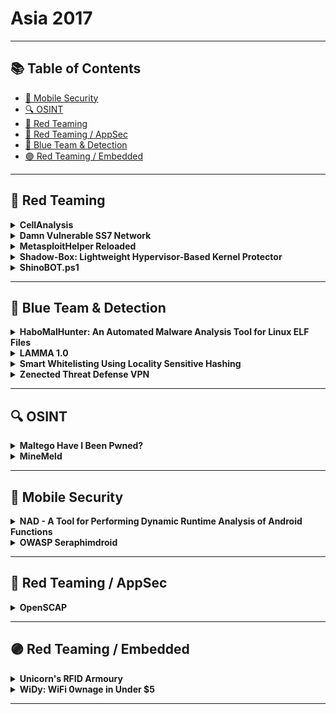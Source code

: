 # Asia 2017
---
## 📚 Table of Contents
- [📱 Mobile Security](#📱-mobile-security)
- [🔍 OSINT](#🔍-osint)
- [🔴 Red Teaming](#🔴-red-teaming)
- [🔴 Red Teaming / AppSec](#🔴-red-teaming-appsec)
- [🔵 Blue Team & Detection](#🔵-blue-team-detection)
- [🟣 Red Teaming / Embedded](#🟣-red-teaming-embedded)
---
## 🔴 Red Teaming
<details><summary><strong>CellAnalysis</strong></summary>

![BH-ASIA-17](https://img.shields.io/badge/BH-ASIA-17-blue) ![Category: 🔴 Red Teaming](https://img.shields.io/badge/Category:%20🔴%20Red%20Teaming-red) ![Pedro Cabrera](https://img.shields.io/badge/Pedro%20Cabrera-informational)

🔗 **Link:** [CellAnalysis](https://github.com/pcabreracamara)  
📝 **Description:** CellAnalysis is a tool every pentester should add to his/her arsenal. Nowadays there are other tools intended to find fake cells (fake stations, IMSI Catchers, etc.), most of them use active monitoring; that is, they monitor traffic coming to the SIM card on a smartphone, so that only cell attacks are scanned on the same network as the SIM card. CellAnalysis offers a different approach, it performs a passive traffic monitoring, so it doesn't require a SIM card or a mobile device, just an OsmocomBB phone or compatible device SDR (rtlsdr, usrp, hackrf or bladerf) to start monitoring all the frequencies of the GSM spectrum.Far from being an out-of-the-box tool, it has been developed using shell-scripting to make easier the code modification or the customization by the pentester, as well as the integration with other tools. SDR device or OsmocomBB phone connected to the computer running Linux will analyze the spectrum or a part of it, in search of cells and for each cell found, a quantitative and qualitative analysis of the information transmitted will be carried out. Alarms generation is not based on a scoring system, but each parameter chosen as a potential threat will generate an alarm if it is evaluated as such in the cell under study.

</details>

<details><summary><strong>Damn Vulnerable SS7 Network</strong></summary>

![BH-ASIA-17](https://img.shields.io/badge/BH-ASIA-17-blue) ![Category: 🔴 Red Teaming](https://img.shields.io/badge/Category:%20🔴%20Red%20Teaming-red) ![Akib Sayyed](https://img.shields.io/badge/Akib%20Sayyed-informational)

🔗 **Link:** [Damn Vulnerable SS7 Network](https://github.com/akibsayyed/safeseven)  
📝 **Description:** Telecom network was closed for years but recent advancement in open source telecom opens new doors for telecom hacking. SS7 is core network protocol in 2G and 3G. Many people have proved that these network is insecure, but to date no proper tool or vulnerable network is available in the information security community.This talk will present security loopholes in SS7 network and will cover the SS7 Protocol security and the real telecom security penetration testing on the lab. The demonstration is prepared from real SS7 Penetration testing experience. During this demo I'm going to publish my SS7 Penetration testing tool that I've built for SS7 Assessment. The Damn vulnerable SS7 Network will also be available for information security community. The talk will first present the basics of this vulnerability including: information leaks, denial of service, toll and billing fraud, privacy leaks and SMS fraud.Attendees will able to understand the basics of the SS7 network and tool usage and in additional; attendees will also understand the different type of attacks in the SS7 network.Here are some attacks supported by this tool:Subscriber privacy leaksBilling fraudsDenial of service attacksRevenue FraudsIdentity impersonation attacksIntercepting incoming servicesIllegal redirects

</details>

<details><summary><strong>MetasploitHelper Reloaded</strong></summary>

![BH-ASIA-17](https://img.shields.io/badge/BH-ASIA-17-blue) ![Category: 🔴 Red Teaming](https://img.shields.io/badge/Category:%20🔴%20Red%20Teaming-red) ![Keith Lee](https://img.shields.io/badge/Keith%20Lee-informational) ![Maxwell Koh](https://img.shields.io/badge/Maxwell%20Koh-informational)

🔗 **Link:** Not Available  
📝 **Description:** MetasploitHelper was developed to assist penetration testers in internal engagements. There are a large number of exploits and modules that are available to penetration testers to use. However, it is often difficult and challenging for penetration testers to keep up to date with the latest exploits.MetasploitHelper tends to make things easier for testers by testing and matching Metasploit modules against open ports and URI paths on the target hosts.What's New!Better detection and matching for web application exploits in MetasploitExploit-DB is a very popular source of working exploits. Currently, there are more than 21,298 web application exploits available.The number of exploits for web applications are increasing at a very fast rate due to more applications being developed and used.We have added a parser for the web application exploits in Exploit-DB and added them to metasploitHelper and now you can scan and detect more exploitable vulnerabilities much easier.

</details>

<details><summary><strong>Shadow-Box: Lightweight Hypervisor-Based Kernel Protector</strong></summary>

![BH-ASIA-17](https://img.shields.io/badge/BH-ASIA-17-blue) ![Category: 🔴 Red Teaming](https://img.shields.io/badge/Category:%20🔴%20Red%20Teaming-red) ![Seunghun Han](https://img.shields.io/badge/Seunghun%20Han-informational) ![Junghwan Kang](https://img.shields.io/badge/Junghwan%20Kang-informational)

🔗 **Link:** [Shadow-Box: Lightweight Hypervisor-Based Kernel Protector](https://github.com/YukZhao/SEConfPaperList)  
📝 **Description:** Protection mechanisms running in the kernel-level (Ring 0) cannot completely prevent security threats such as rootkits and kernel exploits because the threats can subvert the protections with the same privileges. This means protections need to be provided with higher privileges. Creating Ring -1 is plausible using VT such as ARM TrustZone, Intel VT-x, and AMD AMD-v. The existing VT (Virtualization Technologies) supports to separate the worlds into a host (normal world, ring -1, host) and a guest (normal world, ring 0 ~ ring 3). Previous research such as NumChecker, Secvisor, NICKLE, Lares, and OSck used VT to protect kernel.In this demo, we show a security monitoring framework for operating systems, Shadow-box, using state-of-the-art virtualization technologies. Shadow-box is introduced at Black Hat Asia 2017 briefing and has a novel architecture inspired by a shadow play. We made Shadow-box from scratch, and it is primarily composed of a lightweight hypervisor and a security monitor. The lightweight hypervisor, Light-box, efficiently isolates an OS inside a guest machine, and projects static and dynamic kernel objects of the guest into the host machine so that our security monitor in the host can investigate the projected images. The security monitor, Shadow-Watcher, places event monitors on static kernel elements and tests security of dynamic kernel elements. We manipulate address translations from the guest physical address to the host physical address in order to exclude unauthorized accesses to the host and the hypervisor spaces. In that way, Shadow-box can properly introspect the guest operating system and mediate all accesses, even when the operating system is compromised.Shadow-box is an open source project (MIT license), and we have been successfully operating Shadow-box in real world since last year. Real world environment is different from laboratory environment. So, we have gone through many trials and errors for a year, and have learned lessons from them. We share our know-hows about using virtualization technology and deploying research into the wild.

</details>

<details><summary><strong>ShinoBOT.ps1</strong></summary>

![BH-ASIA-17](https://img.shields.io/badge/BH-ASIA-17-blue) ![Category: 🔴 Red Teaming](https://img.shields.io/badge/Category:%20🔴%20Red%20Teaming-red) ![Shota Shinogi](https://img.shields.io/badge/Shota%20Shinogi-informational)

🔗 **Link:** [ShinoBOT.ps1](https://github.com/toolswatch/blackhat-arsenal-tools/blob/master/red_team/shinobot.md)  
📝 **Description:** ShinoBOT is a RAT simulator for the pentesters, researchers.The powershell based version is released and it allows you to test the detection performance of your security environment against the powershell based attacks, which increase recently.As the previous version you can use ShinoBOT Suite to perform the whole APT scenario, from exploit to data exfiltration.

</details>

---
## 🔵 Blue Team & Detection
<details><summary><strong>HaboMalHunter: An Automated Malware Analysis Tool for Linux ELF Files</strong></summary>

![BH-ASIA-17](https://img.shields.io/badge/BH-ASIA-17-blue) ![Category: 🔵 Blue Team & Detection](https://img.shields.io/badge/Category:%20🔵%20Blue%20Team%20&%20Detection-cyan) ![Jingyu Yang](https://img.shields.io/badge/Jingyu%20Yang-informational) ![Zhao Liu](https://img.shields.io/badge/Zhao%20Liu-informational)

🔗 **Link:** [HaboMalHunter: An Automated Malware Analysis Tool for Linux ELF Files](https://github.com/Tencent/HaboMalHunter/blob/master/WhitePaper.md)  
📝 **Description:** HaboMalHunter is an automated malware analysis tool for Linux ELF files, which is a sub-project of Habo Analysis System independently developed by Tencent Antivirus Laboratory. It can comprehensively analyze samples from both static information and dynamic behaviors, trigger and capture behaviors of the samples in the sandbox and output the results in various formats. The generated report reveals significant information about process, file I/O , network and system calls.Recently, HaboMalHunter has opened its source code under the MIT license, aimed to share and discuss the automatic analysis technology with researchers alike. The project applies digital forensics techniques, such as kernel space system call tracing and memory analysis, and it emphasizes the importance of collaboration with mainstream security tools by making it easy to add third-party YARA rules and supporting the output of .mdb files that are hash-based signature of the ClamAV. The tool, by generating a .syscall file containing a system call number sequence, is also friendly to artificial intelligence research on malware classification and detection.HaboMalHunter has also been deployed and validated with a large-scale cluster at Tencent Antivirus Laboratory. With the processing ability of thousands of ELF malware samples per day, most of which are from the VirusTotal, HaboMalHunter helps security analysts extract static and dynamic features effectively and efficiently. We hope to present the technical architecture and the detailed implementation about HaboMalHunter and to demonstrate it with several typical real-world Linux malware samples.DOWNLOAD: https://github.com/Tencent/HaboMalHunter

</details>

<details><summary><strong>LAMMA 1.0</strong></summary>

![BH-ASIA-17](https://img.shields.io/badge/BH-ASIA-17-blue) ![Category: 🔵 Blue Team & Detection](https://img.shields.io/badge/Category:%20🔵%20Blue%20Team%20&%20Detection-cyan) ![Ajit Hatti](https://img.shields.io/badge/Ajit%20Hatti-informational)

🔗 **Link:** Not Available  
📝 **Description:** LAMMA 1.0 is an attempt to create a Swiss-Army-Knife for security and quality Assessment of Cryptographic implementations. This major update of LAMMA has all new modules for testing trust stores, source code analysis and logical flaws in crypto-coding.LAMMA 1.0 with new features & fixes makes crypto-testing more effective and smoother even for large scale implementations. You can use and enhance LAMMA 1.0, as it's a FREE and OPEN SOURCE.

</details>

<details><summary><strong>Smart Whitelisting Using Locality Sensitive Hashing</strong></summary>

![BH-ASIA-17](https://img.shields.io/badge/BH-ASIA-17-blue) ![Category: 🔵 Blue Team & Detection](https://img.shields.io/badge/Category:%20🔵%20Blue%20Team%20&%20Detection-cyan) ![Jonathan Oliver](https://img.shields.io/badge/Jonathan%20Oliver-informational) ![Jayson Pryde](https://img.shields.io/badge/Jayson%20Pryde-informational)

🔗 **Link:** [Smart Whitelisting Using Locality Sensitive Hashing](https://github.com/hrbrmstr/tlsh/blob/master/R/tlsh-package.R)  
📝 **Description:** Using cryptographic hashes (such as SHA1 or MD5) for whitelisting results in some limitations. Machine Learning extensions of whitelisting may be used for execution control, verification, minimizing false positives from other detection methods or other purpose.Locality Sensitive Hashing is a state of the art method in machine learning for the scalable approximate-nearest-neighbor search.The identification of executable files which are very similar to known legitimate executable files fits very well within this paradigm.ToolsWe provide open source tools for the evaluation of TLSH (a locality sensitive hash) of executable programs.We also provide a backend query service which we will make available to researchers on an ongoing basis.In this talk, we show the effectiveness of applying locality sensitive hashing techniques to identify files similar to legitimate executable files. In the demo we will:Give a brief explanation of locality sensitive hashingDescribe typical modifications made to legitimate executable files (such as security updates, patches, functionality enhancements, and corrupted files)Given a program P, demonstrate how the tool can be used to query for similar executable filesDemonstrate how meta data (such as certificates) can be employed to confirm the legitimacy of program P

</details>

<details><summary><strong>Zenected Threat Defense VPN</strong></summary>

![BH-ASIA-17](https://img.shields.io/badge/BH-ASIA-17-blue) ![Category: 🔵 Blue Team & Detection](https://img.shields.io/badge/Category:%20🔵%20Blue%20Team%20&%20Detection-cyan) ![Tomasz Jakubowski](https://img.shields.io/badge/Tomasz%20Jakubowski-informational)

🔗 **Link:** Not Available  
📝 **Description:** Zenected is a cloud-based security threat protection service. It's delivered through a set of pre-configured services. Once a user connects to Zenected, that user's network traffic is filtered to keep the bad things out (e.g. phishing sites, malware). The only thing this a user has to configure on the endpoint device (be it a mobile device, a desktop or laptop or IoT device) is your VPN connection. Oh, btw - because you are using VPN, your network traffic is kept secret even if you connect using your favorite coffee store WFi.All mentioned services are updated every hour with a new set of threat indicators. The feeds are delivered by Perun Works.Zenected is easy to manage. It uses a web front-end for administrators to manage your instance. An administrator user can:Manage Zenected users including adding more admin usersBlacklist URLs or domain names that you don't want your users to accessWhitelist URLs or domain names, that were identified as malicious but you still want your users to be able to get to themReview exception requests from usersIf you are a Zenected end-user what you will like about it, is:No need to install additional software on your mobile phone, tablet or laptop â Zenected uses standard OS features build-in into all modern systemsIf you encounter a certain resource blocked by the system, you can request an exception. Each exception is then reviewed by an administrator.More details available on the webpage: https://zenected.com

</details>

---
## 🔍 OSINT
<details><summary><strong>Maltego Have I Been Pwned?</strong></summary>

![BH-ASIA-17](https://img.shields.io/badge/BH-ASIA-17-blue) ![Category: 🔍 OSINT](https://img.shields.io/badge/Category:%20🔍%20OSINT-lightgrey) ![Christian Heinrich](https://img.shields.io/badge/Christian%20Heinrich-informational)

🔗 **Link:** [Maltego Have I Been Pwned?](https://github.com/cmlh/Maltego-haveibeenpwned/blob/master/Transform_Hub/Transform_Hub.xml)  
📝 **Description:** "Have I been pwned?" allows you to search across multiple data breaches to see if your email addresses or aliases has been compromised by Duowan, Taobao, Tianya, etcMaltego is a link analysis application of technical infrastructure and/or social media networks from disparate sources of Open Source INTelligence (OSINT).  Maltego is listed on the Top 10 Security Tools for Kali Linux by Network World  and Top 125 Network Security Tools by the Nmap Project.The integration of "Have I been pwned?" with Maltego presents these breaches in an easy to understand graph format that can be enriched with other sources of data.

</details>

<details><summary><strong>MineMeld</strong></summary>

![BH-ASIA-17](https://img.shields.io/badge/BH-ASIA-17-blue) ![Category: 🔍 OSINT](https://img.shields.io/badge/Category:%20🔍%20OSINT-lightgrey) ![Luigi Mori](https://img.shields.io/badge/Luigi%20Mori-informational)

🔗 **Link:** [MineMeld](https://github.com/jtschichold)  
📝 **Description:** Using threat intelligence to enforce security policy poses several challenges. Sources of threat indicators often place indicators in multiple formats or format them inconsistently. Using indicators from multiple sources and packaging them into different formats requires a large investment of time and effort, especially as you discover new sources of indicators. It is also difficult to keep track of updates to threat indicator sources, since they are updated at different times and not always on a regular basis. To automate many of these manual processes, we have released MineMeld.MineMeld is an open source Threat Intelligence framework you can use, among other things, to process indicators and automatically enforce policy on your firewall or augment logs in your SIEM. At the core of MineMeld is a flexible and extensible engine where the data flow is described via a graph of nodes exchanging indicators with a protocol inspired by BGP. By changing the nodes and how they are connected, you can easily define any kind of Threat Intelligence processing logic. And if you need support for a new format, a new protocol or a new logic, you can develop & add your own custom node to the graph.

</details>

---
## 📱 Mobile Security
<details><summary><strong>NAD - A Tool for Performing Dynamic Runtime Analysis of Android Functions</strong></summary>

![BH-ASIA-17](https://img.shields.io/badge/BH-ASIA-17-blue) ![Category: 📱 Mobile Security](https://img.shields.io/badge/Category:%20📱%20Mobile%20Security-yellow) ![Han Lee](https://img.shields.io/badge/Han%20Lee-informational)

🔗 **Link:** [NAD - A Tool for Performing Dynamic Runtime Analysis of Android Functions](https://github.com/MattPD/cpplinks/blob/master/analysis.dynamic.md)  
📝 **Description:** Android application penetration testing goes further than testing the client to server communication. In order to get a holistic view on the risk exposure, a thorough analysis of the application has to be done to understand how the application works. This is also imperative to be able to bypass jailbreak detection, SSL pinning, or figure out how the application is handling encryption (e.g. being able to decrypt certain values).There are several approaches available:The application can be decompiled, modified and recompiled. This approach however may not always work due to errors while decompiling.Patch the application by utilizing method hooks and overriding the original method. In order to identify the correct code and method to patch, the penetration tester has to go through the very time consuming process of figuring out the correct methods.Adding to the frustration, most applications in release mode produce minified and obfuscated code. The above-mentioned problems makes analyzing an Android application a very tedious process, even before the actual analysis of the application has started. Currently there are no tools available for Android that allow for easy method hooking. This is why I started developing NAD, a tool which allows testers to perform on the fly method hooks.This talk aims to demonstrate an Android tool built upon the Xposed framework. This tool is an attempt to be the "Burp suite" for Android application methods. It provides the user with several abilities to ease such frustration and make life easier:Perform trace method callsIntercept all methods of the Android applicationPause the applicationModify the input parameters of the hooked methodModify the return value of the hooked methodMy goal for developing this tool is to save time and provide more insight into compiled Android applications.DOWNLOAD: https://github.com/HanLee/Not-a-debugger

</details>

<details><summary><strong>OWASP Seraphimdroid</strong></summary>

![BH-ASIA-17](https://img.shields.io/badge/BH-ASIA-17-blue) ![Category: 📱 Mobile Security](https://img.shields.io/badge/Category:%20📱%20Mobile%20Security-yellow) ![Ade Yoseman Putra](https://img.shields.io/badge/Ade%20Yoseman%20Putra-informational)

🔗 **Link:** [OWASP Seraphimdroid](https://github.com/OWASP/PageCreator/blob/master/all_leaders.csv)  
📝 **Description:** Indonesia is undoubtedly one of the most attractive markets in Southeast Asia. With a population of over 250 million - the largest in the region and the fourth largest in the world, after China, India, and the US - who wouldn't keep an eye on this market?According to We Are Social's compendium of world digital stats, Indonesia now has 88.1 million active internet users, up 15 percent over the past 12 months. Its mobile market has exploded over the past couple of years. SIM subscriptions in Indonesia stand at 326.3 million, way more than its population. This means each mobile phone user owns an average of two SIM cards. 85 percent of the population own mobile phones, while 43 percent carry smartphones.Mobile apps offer a level of convenience that the world has never known before. From home, the office, on the road and even from the hotel room in another country on vacation - can login to any voicemail at work, check the credit card balance, view the bank balance, buy new clothes, book travel and more. This extreme level of convenience has brought with it an extreme number of security risks as user's credit card details, bank logins, passwords and more are flying between devices and backend databases and systems across the net. Understanding these risks can help many people prepare their app and protect, their data and their users.OWASP Seraphimdroid is a privacy and security protection app for Android devices. It enables users to protect their devices against malicious software (viruses, trojans, worms, etc.), phishing SMS, MMS messages, execution of dangerous USSD codes, theft and loosing. Also, it enables user to protect their privacy and to control the usage of applications and services via various kinds of locks.

</details>

---
## 🔴 Red Teaming / AppSec
<details><summary><strong>OpenSCAP</strong></summary>

![BH-ASIA-17](https://img.shields.io/badge/BH-ASIA-17-blue) ![Category: 🔴 Red Teaming / AppSec](https://img.shields.io/badge/Category:%20🔴%20Red%20Teaming%20/%20AppSec-red) ![Martin Preisler](https://img.shields.io/badge/Martin%20Preisler-informational)

🔗 **Link:** [OpenSCAP](https://github.com/mpreisler)  
📝 **Description:** OpenSCAP is the only free and open source implementation of the NIST SCAP standard. It has two major use cases:Vulnerability assessment - enables users to automatically scan their machines for vulnerabilities using OVAL CVE feeds coming from the operating system vendors - Red Hat, Canonical, SUSE, ... OpenSCAP can load the CVE feed and examine the machine, virtual machine storage image or container. Any missing patches are reported.Security compliance - allows fully automated evaluation and remediation of machines using SCAP security policies. Instead of looking at vulnerabilities in this use-case we are looking for weaknesses in the configuration. A good source for SCAP security policies is the open source SCAP Security Guide project which we will demo with OpenSCAP. Check out the list of available products and profiles by visiting https://static.open-scap.org/One of the main improvements in the latest 1.2 branch is the ability to scan various resources using similar command-line interface. We will cover scanning bare-metal machines, remote machines over ssh, VMs, VM storage images, containers and container images.SCAP Workbench is a GUI front-end for OpenSCAP. It allows users to customize security policies for their organization by selecting/deselecting rules and choosing different values (e.g.: password min length) for evaluation. The result can be saved in a so-called tailoring file. To demonstrate we will make such a customized policy.

</details>

---
## 🟣 Red Teaming / Embedded
<details><summary><strong>Unicorn's RFID Armoury</strong></summary>

![BH-ASIA-17](https://img.shields.io/badge/BH-ASIA-17-blue) ![Category: 🟣 Red Teaming / Embedded](https://img.shields.io/badge/Category:%20🟣%20Red%20Teaming%20/%20Embedded-purple) ![Haoqi Shan](https://img.shields.io/badge/Haoqi%20Shan-informational) ![Yang Qing](https://img.shields.io/badge/Yang%20Qing-informational) ![Yunding Jian](https://img.shields.io/badge/Yunding%20Jian-informational)

🔗 **Link:** Not Available  
📝 **Description:** RFID and contact-less smart cards have become pervasive technologies nowadays. IC/RFID cards are generally used in security systems such as airport and military bases that require access control. This presentation introduces the details of contact-less card security risk firstly, then the principles of low frequency(125KHz) attack tool, HackID Pro, will be explained. This tool contains an Android App and a hardware which can be controlled by your phone. HackID Pro can emulate/clone any low frequency IC card to help you break into security system, just type few numbers on your phone. After 125KHz, this presentation will show you how to steal personal information from EMV bank card, whose carrier frequency is high frequency, 13.56MHz, just sitting around you. In the end, our defense tool, Card Defender, will be dissected to explain how this product can protect your card and informations in both high/low frequency way and some tricks that this defense tool can do.

</details>

<details><summary><strong>WiDy: WiFi 0wnage in Under $5</strong></summary>

![BH-ASIA-17](https://img.shields.io/badge/BH-ASIA-17-blue) ![Category: 🟣 Red Teaming / Embedded](https://img.shields.io/badge/Category:%20🟣%20Red%20Teaming%20/%20Embedded-purple) ![Vivek Ramachandran](https://img.shields.io/badge/Vivek%20Ramachandran-informational) ![Nishant Sharma](https://img.shields.io/badge/Nishant%20Sharma-informational) ![Ashish Bhangale](https://img.shields.io/badge/Ashish%20Bhangale-informational)

🔗 **Link:** Not Available  
📝 **Description:** WiDy is an open source Wi-Fi Attack and Defense platform created to run on the extremely cheap ESP8266 (<$5) IoT platform. We've written a simple framework which you can hack and create your own tools or automate attack/defense tasks. Among the attacks WiDy is able to perform out of the box, include:Honeypot AttacksCaptive Portal AttacksServing Exploits to browsers using DNS redirectionWi-Fi ScannerWi-Fi Be Gone (similar to TV-be-gone)Sniffing and InjectionBeacon Floods like MDKDeauthentication & DisasscoationClient monitoringWiFi IDS/IPS functionalityâ¦ other interesting applicationsThe key advantage of using the ESP8266 to recreate Wi-Fi attack/defense functionality is that anyone can now build these tools and physically deploy them in under $5 in the field! One can only imagine the kind of projects the community can create once the core code is available to modify and hack. We have also used the Arduino based platform to make it easier to work with our code. Of course, experienced developers can recreate/port this code to work with the manufacturer SDKs or with the Open ESP SDK. The code is written entirely in C.All code and scripts will be open sourced under MIT license and launched at Black Hat Asia Arsenal!

</details>

---